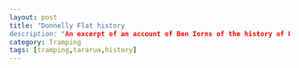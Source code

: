 ```yaml
---
layout: post
title: "Donnelly Flat history
description: "An excerpt of an account of Ben Iorns of the history of Donnelly Flat, Tararua Forest Park"
category: Tramping
tags: [tramping,tararua,history]
---
```

